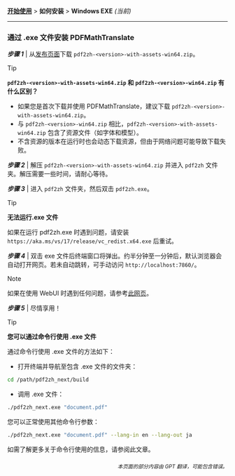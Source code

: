 [**开始使用**](./getting-started.md) > **如何安装** > **Windows EXE** _(当前)_

---

### 通过 .exe 文件安装 PDFMathTranslate

***步骤 1*** | 从[发布页面](https://github.com/PDFMathTranslate/PDFMathTranslate-next/releases)下载 `pdf2zh-<version>-with-assets-win64.zip`。

> [!TIP]
> **`pdf2zh-<version>-with-assets-win64.zip` 和 `pdf2zh-<version>-win64.zip` 有什么区别？**
>
> - 如果您是首次下载并使用 PDFMathTranslate，建议下载 `pdf2zh-<version>-with-assets-win64.zip`。
> - 与 `pdf2zh-<version>-win64.zip` 相比，`pdf2zh-<version>-with-assets-win64.zip` 包含了资源文件（如字体和模型）。
> - 不含资源的版本在运行时也会动态下载资源，但由于网络问题可能导致下载失败。

***步骤 2*** | 解压 `pdf2zh-<version>-with-assets-win64.zip` 并进入 `pdf2zh` 文件夹。解压需要一些时间，请耐心等待。

***步骤 3*** | 进入 `pdf2zh` 文件夹，然后双击 `pdf2zh.exe`。

> [!TIP]
> **无法运行.exe 文件**
>
> 如果在运行 pdf2zh.exe 时遇到问题，请安装 `https://aka.ms/vs/17/release/vc_redist.x64.exe` 后重试。

***步骤 4*** | 双击 exe 文件后终端窗口将弹出。约半分钟至一分钟后，默认浏览器会自动打开网页。若未自动跳转，可手动访问 `http://localhost:7860/`。

> [!NOTE]
>
> 如果在使用 WebUI 时遇到任何问题，请参考[此网页](./USAGE_webui.md)。

***步骤 5*** | 尽情享用！

> [!TIP]
> **您可以通过命令行使用 .exe 文件**
>
> 通过命令行使用 .exe 文件的方法如下：
>
> - 打开终端并导航至包含 .exe 文件的文件夹：
>
> ```bash
> cd /path/pdf2zh_next/build
> ```
>
> - 调用 .exe 文件：
>
> ```bash
> ./pdf2zh_next.exe "document.pdf"
> ```
>
> 您可以正常使用其他命令行参数：
>
> ```bash
> ./pdf2zh_next.exe "document.pdf" --lang-in en --lang-out ja
> ```
>
> 如需了解更多关于命令行使用的信息，请参阅此文章。

<div align="right"> 
<h6><small>本页面的部分内容由 GPT 翻译，可能包含错误。</small></h6>